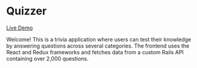 # Quizzer

[Live Demo](https://rendnil.github.io/Quizzer/)

Welcome! This is a trivia application where users can test their knowledge by answering questions across several categories. The frontend uses the React and Redux frameworks and fetches data from a custom Rails API containing over 2,000 questions.
